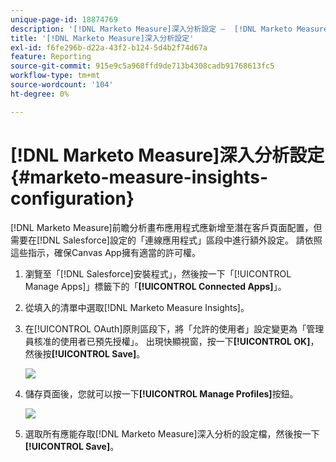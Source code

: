 ```yaml
---
unique-page-id: 18874769
description: '[!DNL Marketo Measure]深入分析設定 —  [!DNL Marketo Measure]'
title: '[!DNL Marketo Measure]深入分析設定'
exl-id: f6fe296b-d22a-43f2-b124-5d4b2f74d67a
feature: Reporting
source-git-commit: 915e9c5a968ffd9de713b4308cadb91768613fc5
workflow-type: tm+mt
source-wordcount: '104'
ht-degree: 0%

---
```


# [!DNL Marketo Measure]深入分析設定 {#marketo-measure-insights-configuration}

[!DNL Marketo Measure]前瞻分析畫布應用程式應新增至潛在客戶頁面配置，但需要在[!DNL Salesforce]設定的「連線應用程式」區段中進行額外設定。 請依照這些指示，確保Canvas App擁有適當的許可權。

1. 瀏覽至「[!DNL Salesforce]安裝程式」，然後按一下「[!UICONTROL Manage Apps]」標籤下的「**[!UICONTROL Connected Apps]**」。

1. 從填入的清單中選取[!DNL Marketo Measure Insights]。

1. 在[!UICONTROL OAuth]原則區段下，將「允許的使用者」設定變更為「管理員核准的使用者已預先授權」。 出現快顯視窗，按一下&#x200B;**[!UICONTROL OK]**，然後按&#x200B;**[!UICONTROL Save]**。

   ![](assets/1-1.png)

1. 儲存頁面後，您就可以按一下&#x200B;**[!UICONTROL Manage Profiles]**&#x200B;按鈕。

   ![](assets/2-1.png)

1. 選取所有應能存取[!DNL Marketo Measure]深入分析的設定檔，然後按一下&#x200B;**[!UICONTROL Save]**。
